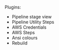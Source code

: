 Plugins:

* Pipeline stage view
* Pipeline Utility Steps
* AWS Credentials
* AWS Steps
* Ansi colours
* Rebuild